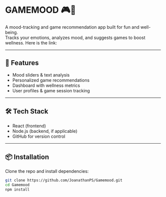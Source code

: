 # GAMEMOOD 🎮🧠

A mood-tracking and game recommendation app built for fun and well-being.  
Tracks your emotions, analyzes mood, and suggests games to boost wellness.
Here is the link:

---

## 🚀 Features
- Mood sliders & text analysis
- Personalized game recommendations
- Dashboard with wellness metrics
- User profiles & game session tracking

---

## 🛠️ Tech Stack
- React (frontend)
- Node.js (backend, if applicable)
- GitHub for version control

---

## 📦 Installation
Clone the repo and install dependencies:
```bash
git clone https://github.com/JoanathanPS/Gamemood.git
cd Gamemood
npm install
